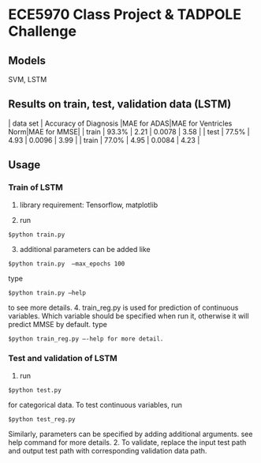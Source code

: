 # ECE5970 Class Project & TADPOLE Challenge



## Models
SVM, 
LSTM


## Results on train, test, validation data (LSTM)

| data set | Accuracy of Diagnosis |MAE for ADAS|MAE for Ventricles Norm|MAE for MMSE|
| train | 93.3% | 2.21 | 0.0078 | 3.58 |
| test | 77.5% | 4.93 | 0.0096 | 3.99 |
| train | 77.0% | 4.95 | 0.0084 | 4.23 |


## Usage

### Train of LSTM

1. library requirement: Tensorflow, matplotlib

2. run 
```
$python train.py
```

3. additional parameters can be added like 
```
$python train.py  —max_epochs 100
```
type
```
$python train.py —help
```
to see more details.
4. train_reg.py is used for prediction of continuous variables. Which variable should be specified when run it, otherwise it will predict MMSE by default. type
```
$python train_reg.py —-help for more detail.
```

### Test and validation of LSTM

1. run
```
$python test.py
```
for categorical data. To test continuous variables, run
```
$python test_reg.py
```
Similarly, parameters can be specified by adding additional arguments. see help command for more details.
2. To validate, replace the input test path and output test path with corresponding validation data path.

###


